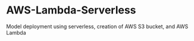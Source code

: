 # AWS-Lambda-Serverless
Model deployment using serverless, creation of AWS S3 bucket, and AWS Lambda
